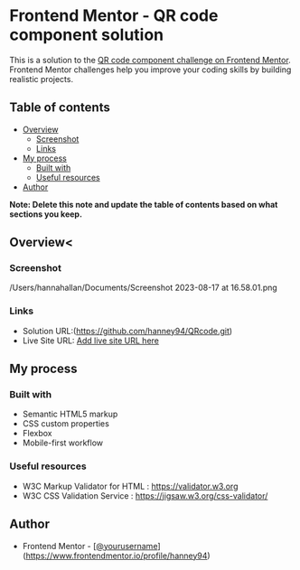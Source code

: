 # Frontend Mentor - QR code component solution

This is a solution to the [QR code component challenge on Frontend Mentor](https://www.frontendmentor.io/challenges/qr-code-component-iux_sIO_H). Frontend Mentor challenges help you improve your coding skills by building realistic projects. 

## Table of contents

- [Overview](#overview)
  - [Screenshot](#screenshot)
  - [Links](#links)
- [My process](#my-process)
  - [Built with](#built-with)
  - [Useful resources](#useful-resources)
- [Author](#author)


**Note: Delete this note and update the table of contents based on what sections you keep.**

## Overview<


### Screenshot

/Users/hannahallan/Documents/Screenshot 2023-08-17 at 16.58.01.png


### Links

- Solution URL:(https://github.com/hanney94/QRcode.git)
- Live Site URL: [Add live site URL here](https://your-live-site-url.com)

## My process

### Built with

- Semantic HTML5 markup
- CSS custom properties
- Flexbox
- Mobile-first workflow


### Useful resources

- W3C Markup Validator for HTML : https://validator.w3.org
- W3C CSS Validation Service : https://jigsaw.w3.org/css-validator/

## Author
- Frontend Mentor - [[@yourusername](https://www.frontendmentor.io/profile/yourusername)](https://www.frontendmentor.io/profile/hanney94)



 
